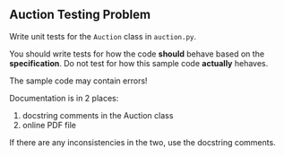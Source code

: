 ## Auction Testing Problem

Write unit tests for the `Auction` class in `auction.py`.

You should write tests for how the code **should** behave based on the **specification**. Do not test for how this sample code **actually** hehaves.

The sample code may contain errors! 

Documentation is in 2 places:

1. docstring comments in the Auction class
2. online PDF file

If there are any inconsistencies in the two, use the docstring comments.
